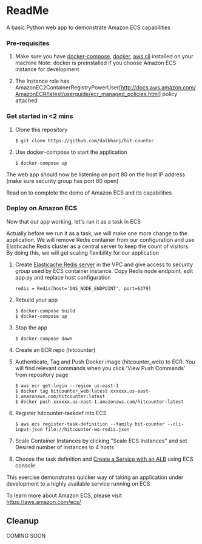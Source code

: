 # ReadMe

A basic Python web app to demonstrate Amazon ECS capabilities

### Pre-requisites
1. Make sure you have [docker-compose](https://docs.docker.com/compose/install/), [docker](https://docs.docker.com/engine/installation/), [aws cli](http://docs.aws.amazon.com/cli/latest/userguide/installing.html) installed on your machine
Note: docker is preinstalled if you choose Amazon ECS instance for development

2. The Instance role has AmazonEC2ContainerRegistryPowerUser[http://docs.aws.amazon.com/AmazonECR/latest/userguide/ecr_managed_policies.html] policy attached

### Get started in <2 mins

1. Clone this repository
    ```
    $ git clone https://github.com/dalbhanj/hit-counter
    ```
2. Use docker-compose to start the application
    ```
    $ docker-compose up
    ```
The web app should now be listening on port 80 on the host IP address (make sure security group has port 80 open)

Read on to complete the demo of Amazon ECS and its capabilities 

### Deploy on Amazon ECS

Now that our app working, let's run it as a task in ECS

Actually before we run it as a task, we will make one more change to the application. We will remove Redis container from our configuration and use Elasticache Redis cluster as a central server to keep the count of visitors. By doing this, we will get scaling flexibility for our application

1. Create [Elasticache Redis server](http://docs.aws.amazon.com/AmazonElastiCache/latest/UserGuide/AmazonVPC.html) in the VPC and give access to security group used by ECS container instance. Copy Redis node endpoint, edit app.py and replace host configuration  
    ```
    redis = Redis(host='DNS_NODE_ENDPOINT', port=6379)
    ```

2. Rebuild your app
    ```
    $ docker-compose build
    $ docker-compose up
    ```
3. Stop the app
    ```
    $ docker-compose down
    ```

4. Create an ECR repo (hitcounter)

5. Authenticate, Tag and Push Docker image (hitcounter_web) to ECR. You will find relevant commands when you click 'View Push Commands' from repository page
    ```
    $ aws ecr get-login --region us-east-1
    $ docker tag hitcounter_web:latest xxxxxx.us-east-1.amazonaws.com/hitcounter:latest
    $ docker push xxxxxx.us-east-1.amazonaws.com/hitcounter:latest
    ```

6. Register hitcounter-taskdef into ECS
    ```
    $ aws ecs register-task-definition --family hit-counter --cli-input-json file://hitcounter-wo-redis.json 
    ```
7. Scale Container Instances by clicking "Scale ECS Instances" and set Desired number of instances to 4 hosts

8. Choose the task definition and [Create a Service with an ALB](http://docs.aws.amazon.com/AmazonECS/latest/developerguide/create-service.html) using ECS console

This exercise demonstrates quicker way of taking an application under development to a highly available service running on ECS 

To learn more about Amazon ECS, please visit https://aws.amazon.com/ecs/

## Cleanup
COMING SOON



